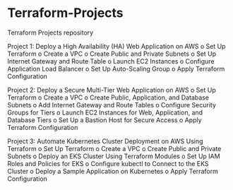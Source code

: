 # Terraform-Projects
Terraform  Projects repository 

Project 1: Deploy a High Availability (HA) Web Application on AWS
 o Set Up Terraform
 o Create a VPC
 o Create Public and Private Subnets
 o Set Up Internet Gateway and Route Table
 o Launch EC2 Instances
 o Configure Application Load Balancer
 o Set Up Auto-Scaling Group
 o Apply Terraform Configuration
 
Project 2: Deploy a Secure Multi-Tier Web Application on AWS
 o Set Up Terraform
 o Create a VPC
 o Create Public, Application, and Database Subnets
 o Add Internet Gateway and Route Tables
 o Configure Security Groups for Tiers
 o Launch EC2 Instances for Web, Application, and Database Tiers
 o Set Up a Bastion Host for Secure Access
 o Apply Terraform Configuration

Project 3: Automate Kubernetes Cluster Deployment on AWS Using Terraform
 o Set Up Terraform
 o Create a VPC
 o Create Public and Private Subnets
 o Deploy an EKS Cluster Using Terraform Modules
 o Set Up IAM Roles and Policies for EKS
 o Configure kubectl to Connect to the EKS Cluster
 o Deploy a Sample Application on Kubernetes
 o Apply Terraform Configuration